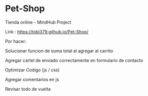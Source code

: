 # Pet-Shop
Tienda online - MindHub Project

Link : https://tobi379.github.io/Pet-Shop/

Por hacer: 

Solucionar funcion de suma total al agregar al carrito

Agregar cartel de enviado correctamente en formulario de contacto

Optimizar Codigo (js / css)

Agregar comentarios en js

Revisar todo de vuelta
